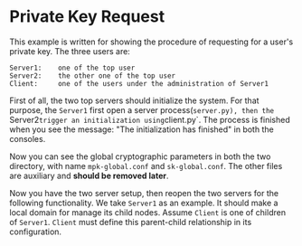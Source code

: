 # Private Key Request 

This example is written for showing the procedure of requesting for a user's private key.
The three users are:

```
Server1:    one of the top user
Server2:    the other one of the top user 
Client:     one of the users under the administration of Server1
```

First of all, the two top servers should initialize the system. For that purpose, the `Server1` first open a server process(`server.py), then the `Server2` trigger an initialization using `client.py`. The process is finished when you see the message: "The initialization has finished" in both the consoles.

Now you can see the global cryptographic parameters in both the two directory, with name `mpk-global.conf` and `sk-global.conf`. The other files are auxiliary and **should be removed later**.

Now you have the two server setup, then reopen the two servers for the following functionality. We take `Server1` as an example. It should make a local domain for manage its child nodes. Assume `Client` is one of children of `Server1`. `Client` must define this parent-child relationship in its configuration.